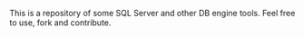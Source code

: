 This is a repository of some SQL Server and other DB engine tools.  Feel free to use, fork and contribute.
